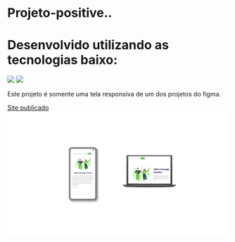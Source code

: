 # Projeto-positive..
<h1>Desenvolvido utilizando as tecnologias baixo:</h1>
<img src="https://img.shields.io/badge/HTML5-E34F26?style=for-the-badge&logo=html5&logoColor=white"> 
<img src="https://img.shields.io/badge/CSS3-1572B6?style=for-the-badge&logo=css3&logoColor=white">
<br>
<p> Este projeto é somente uma tela responsiva de um dos projetos do figma. </p>
<a href="https://lucmlc.github.io/Projeto-positive../">Site publicado</a>
<a><img src="https://github.com/LucMLC/Projeto-positive../blob/main/assets/Design%20sem%20nome%20(1).png?raw=true"> </a>

